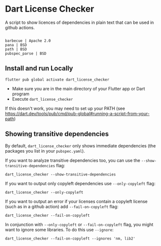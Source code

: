 # Dart License Checker

A script to show licences of dependencies in plain text that can be used in github actions.

```

barbecue | Apache 2.0
pana | BSD
path | BSD
pubspec_parse | BSD

```

## Install  and run Locally

`flutter pub global activate dart_license_checker`

- Make sure you are in the main directory of your Flutter app or Dart program
- Execute `dart_license_checker`

If this doesn't work, you may need to set up your PATH (see https://dart.dev/tools/pub/cmd/pub-global#running-a-script-from-your-path)


## Showing transitive dependencies

By default, `dart_license_checker` only shows immediate dependencies (the packages you list in your `pubspec.yaml`).

If you want to analyze transitive dependencies too, you can use the `--show-transitive-dependencies` flag:

`dart_license_checker --show-transitive-dependencies`

If you want to output only copyleft dependencies use `--only-copyleft` flag:

`dart_license_checker --only-copyleft`

If you want to output an error if your licenses contain a copyleft license (such as in a github action) add `--fail-on-copyleft` flag:

`dart_license_checker --fail-on-copyleft`

In conjunction with `--only-copyleft` or `--fail-on-copyleft` flag, you might want to ignore some libraries. To do this use `--ignore`:

`dart_license_checker --fail-on-copyleft --ignores 'nm, lib2'`
